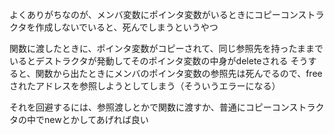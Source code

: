 よくありがちなのが、メンバ変数にポインタ変数がいるときにコピーコンストラクタを作成しないでいると、死んでしまうというやつ

関数に渡したときに、ポインタ変数がコピーされて、同じ参照先を持ったままでいるとデストラクタが発動してそのポインタ変数の中身がdeleteされる
そうすると、関数から出たときにメンバのポインタ変数の参照先は死んでるので、freeされたアドレスを参照しようとしてしまう（そういうエラーになる）

それを回避するには、参照渡しとかで関数に渡すか、普通にコピーコンストラクタの中でnewとかしてあげれば良い